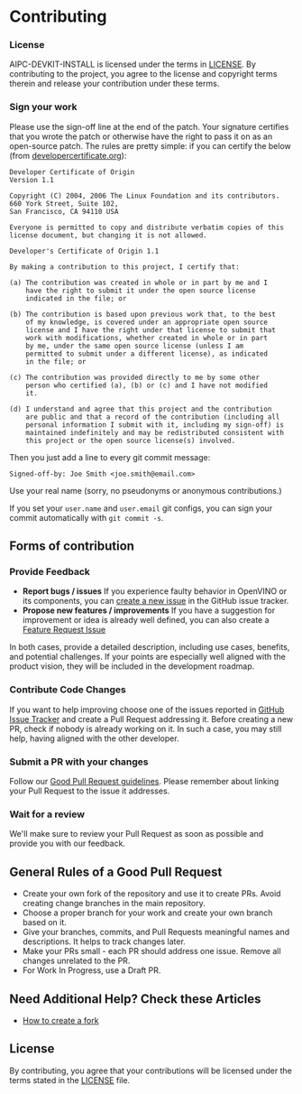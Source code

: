# Contributing

### License

AIPC-DEVKIT-INSTALL is licensed under the terms in [LICENSE](License.txt). By contributing to the project, you agree to the license and copyright terms therein and release your contribution under these terms.

### Sign your work

Please use the sign-off line at the end of the patch. Your signature certifies that you wrote the patch or otherwise have the right to pass it on as an open-source patch. The rules are pretty simple: if you can certify
the below (from [developercertificate.org](http://developercertificate.org/)):

```
Developer Certificate of Origin
Version 1.1

Copyright (C) 2004, 2006 The Linux Foundation and its contributors.
660 York Street, Suite 102,
San Francisco, CA 94110 USA

Everyone is permitted to copy and distribute verbatim copies of this
license document, but changing it is not allowed.

Developer's Certificate of Origin 1.1

By making a contribution to this project, I certify that:

(a) The contribution was created in whole or in part by me and I
    have the right to submit it under the open source license
    indicated in the file; or

(b) The contribution is based upon previous work that, to the best
    of my knowledge, is covered under an appropriate open source
    license and I have the right under that license to submit that
    work with modifications, whether created in whole or in part
    by me, under the same open source license (unless I am
    permitted to submit under a different license), as indicated
    in the file; or

(c) The contribution was provided directly to me by some other
    person who certified (a), (b) or (c) and I have not modified
    it.

(d) I understand and agree that this project and the contribution
    are public and that a record of the contribution (including all
    personal information I submit with it, including my sign-off) is
    maintained indefinitely and may be redistributed consistent with
    this project or the open source license(s) involved.
```

Then you just add a line to every git commit message:

    Signed-off-by: Joe Smith <joe.smith@email.com>

Use your real name (sorry, no pseudonyms or anonymous contributions.)

If you set your `user.name` and `user.email` git configs, you can sign your
commit automatically with `git commit -s`.

## Forms of contribution

### Provide Feedback

* **Report bugs / issues**
    If you experience faulty behavior in OpenVINO or its components, you can [create a new issue](https://github.com/intel/aipc-devkit-install/issues) in the GitHub issue tracker.
* **Propose new features / improvements**
    If you have a suggestion for improvement or idea is already well defined, you can also create a
    [Feature Request Issue](https://github.com/intel/aipc-devkit-install/issues)

In both cases, provide a detailed description, including use cases, benefits, and potential challenges. If your points are especially well aligned with the product vision, they will be included in the development roadmap.

### Contribute Code Changes

If you want to help improving choose one of the issues reported in [GitHub Issue Tracker](https://github.com/intel/aipc-devkit-install/issues) and create a Pull Request addressing it. Before creating a new PR, check if nobody is already working on it. In such a case, you may still help, having aligned with the other developer.

### Submit a PR with your changes

Follow our [Good Pull Request guidelines](#general-rules-of-a-good-pull-request). Please remember about linking your Pull Request to the issue it addresses. 

### Wait for a review

We'll make sure to review your Pull Request as soon as possible and provide you with our feedback. 

## General Rules of a Good Pull Request

* Create your own fork of the repository and use it to create PRs. Avoid creating change branches in the main repository.
* Choose a proper branch for your work and create your own branch based on it.
* Give your branches, commits, and Pull Requests meaningful names and descriptions. It helps to track changes later.
* Make your PRs small - each PR should address one issue. Remove all changes unrelated to the PR.
* For Work In Progress, use a Draft PR.

## Need Additional Help? Check these Articles

* [How to create a fork](https://docs.github.com/en/pull-requests/collaborating-with-pull-requests/working-with-forks/fork-a-repo) 

## License

By contributing, you agree that your contributions will be licensed under the terms stated in the [LICENSE](License.txt) file.